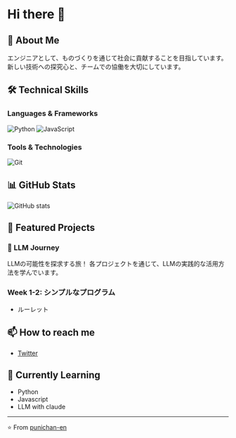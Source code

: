 # Hi there 👋
## 🚀 About Me
エンジニアとして、ものづくりを通じて社会に貢献することを目指しています。
新しい技術への探究心と、チームでの協働を大切にしています。

## 🛠 Technical Skills
### Languages & Frameworks
![Python](https://img.shields.io/badge/-Python-3776AB?style=flat-square&logo=Python&logoColor=white)
![JavaScript](https://img.shields.io/badge/-JavaScript-F7DF1E?style=flat-square&logo=JavaScript&logoColor=black)

### Tools & Technologies
![Git](https://img.shields.io/badge/-Git-F05032?style=flat-square&logo=git&logoColor=white)

## 📊 GitHub Stats
![GitHub stats](https://github-readme-stats.vercel.app/api?username=punichan-en&show_icons=true&theme=radical)

## 🌟 Featured Projects
### 🤖 LLM Journey
LLMの可能性を探求する旅！
各プロジェクトを通じて、LLMの実践的な活用方法を学んでいます。
### Week 1-2: シンプルなプログラム
- ルーレット

## 📫 How to reach me
- [Twitter](https://x.com/Punichan_en)

## 🌱 Currently Learning
- Python
- Javascript
- LLM with claude

---
⭐️ From [punichan-en](https://github.com/punichan-en)
```
